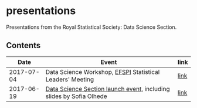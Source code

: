 # presentations

Presentations from the Royal Statistical Society: Data Science Section.

## Contents

|Date|Event|link|
|--|--|--|
|2017-07-04|Data Science Workshop, [EFSPI](https://www.efspi.org/) Statistical Leaders' Meeting|[link](20170704_efspi/)|
|2017-06-19|[Data Science Section launch event](https://m.youtube.com/watch?v=5aH3vVvtOfc), including slides by Sofia Olhede|[link](20170624_launch_event/)|

